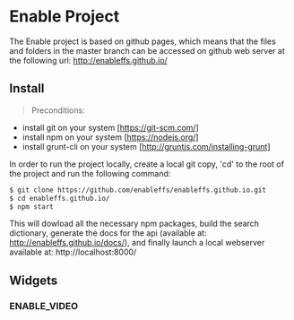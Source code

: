 # Enable Project

The Enable project is based on github pages, which means that the files and folders in the master branch can be accessed on github web server at the following url:
http://enableffs.github.io/


## Install

> Preconditions: 
- install git on your system [https://git-scm.com/]
- install npm on your system [https://nodejs.org/]
- install grunt-cli on your system [http://gruntjs.com/installing-grunt]

In order to run the project locally, create a local git copy, 'cd' to the root of the project and run the following command: 

```sh
$ git clone https://github.com/enableffs/enableffs.github.io.git
$ cd enableffs.github.io/
$ npm start
```

This will dowload all the necessary npm packages, build the search dictionary, generate the docs for the api (available at: http://enableffs.github.io/docs/), and finally launch a local webserver available at: http://localhost:8000/


## Widgets

### ENABLE_VIDEO
